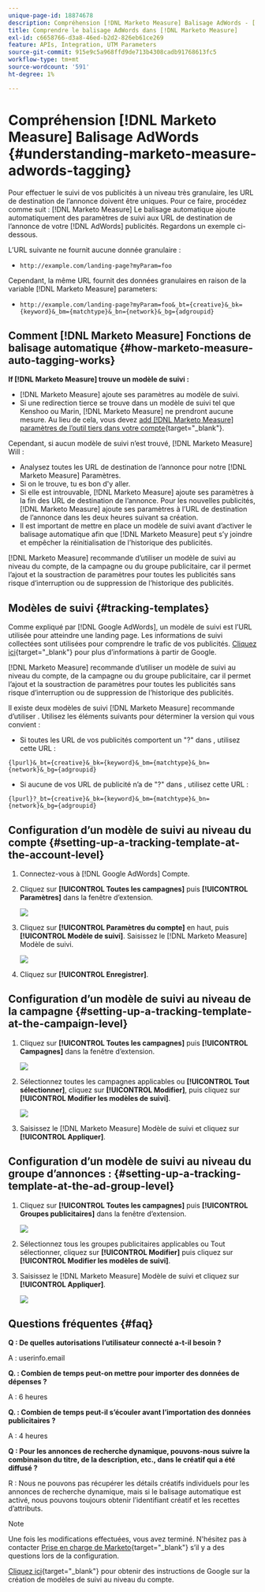 ```yaml
---
unique-page-id: 18874678
description: Compréhension [!DNL Marketo Measure] Balisage AdWords - [!DNL Marketo Measure]
title: Comprendre le balisage AdWords dans [!DNL Marketo Measure]
exl-id: c6658766-d3a8-46ed-b2d2-826eb61ce269
feature: APIs, Integration, UTM Parameters
source-git-commit: 915e9c5a968ffd9de713b4308cadb91768613fc5
workflow-type: tm+mt
source-wordcount: '591'
ht-degree: 1%

---
```


# Compréhension [!DNL Marketo Measure] Balisage AdWords {#understanding-marketo-measure-adwords-tagging}

Pour effectuer le suivi de vos publicités à un niveau très granulaire, les URL de destination de l’annonce doivent être uniques. Pour ce faire, procédez comme suit : [!DNL Marketo Measure] Le balisage automatique ajoute automatiquement des paramètres de suivi aux URL de destination de l’annonce de votre [!DNL AdWords] publicités. Regardons un exemple ci-dessous.

L’URL suivante ne fournit aucune donnée granulaire :

* `http://example.com/landing-page?myParam=foo`

Cependant, la même URL fournit des données granulaires en raison de la variable [!DNL Marketo Measure] parameters:

* `http://example.com/landing-page?myParam=foo&_bt={creative}&_bk={keyword}&_bm={matchtype}&_bn={network}&_bg={adgroupid}`

## Comment [!DNL Marketo Measure] Fonctions de balisage automatique {#how-marketo-measure-auto-tagging-works}

**If [!DNL Marketo Measure] trouve un modèle de suivi :**

* [!DNL Marketo Measure] ajoute ses paramètres au modèle de suivi.
* Si une redirection tierce se trouve dans un modèle de suivi tel que Kenshoo ou Marin, [!DNL Marketo Measure] ne prendront aucune mesure. Au lieu de cela, vous devez [add [!DNL Marketo Measure] paramètres de l’outil tiers dans votre compte](/help/api-connections/utilizing-marketo-measures-api-connections/how-bid-management-tools-affect-marketo-measure.md){target="_blank"}.

Cependant, si aucun modèle de suivi n’est trouvé, [!DNL Marketo Measure] Will :

* Analysez toutes les URL de destination de l’annonce pour notre [!DNL Marketo Measure] Paramètres.
* Si on le trouve, tu es bon d&#39;y aller.
* Si elle est introuvable, [!DNL Marketo Measure] ajoute ses paramètres à la fin des URL de destination de l’annonce. Pour les nouvelles publicités, [!DNL Marketo Measure] ajoute ses paramètres à l’URL de destination de l’annonce dans les deux heures suivant sa création.
* Il est important de mettre en place un modèle de suivi avant d’activer le balisage automatique afin que [!DNL Marketo Measure] peut s’y joindre et empêcher la réinitialisation de l’historique des publicités.

[!DNL Marketo Measure] recommande d’utiliser un modèle de suivi au niveau du compte, de la campagne ou du groupe publicitaire, car il permet l’ajout et la soustraction de paramètres pour toutes les publicités sans risque d’interruption ou de suppression de l’historique des publicités.

## Modèles de suivi {#tracking-templates}

Comme expliqué par [!DNL Google AdWords], un modèle de suivi est l’URL utilisée pour atteindre une landing page. Les informations de suivi collectées sont utilisées pour comprendre le trafic de vos publicités. [Cliquez ici](https://support.google.com/adwords/answer/7197008?hl=en){target="_blank"} pour plus d’informations à partir de Google.

[!DNL Marketo Measure] recommande d’utiliser un modèle de suivi au niveau du compte, de la campagne ou du groupe publicitaire, car il permet l’ajout et la soustraction de paramètres pour toutes les publicités sans risque d’interruption ou de suppression de l’historique des publicités.

Il existe deux modèles de suivi [!DNL Marketo Measure] recommande d’utiliser . Utilisez les éléments suivants pour déterminer la version qui vous convient :

* Si toutes les URL de vos publicités comportent un &quot;?&quot; dans , utilisez cette URL :

`{lpurl}&_bt={creative}&_bk={keyword}&_bm={matchtype}&_bn={network}&_bg={adgroupid}`

* Si aucune de vos URL de publicité n’a de &quot;?&quot; dans , utilisez cette URL :

`{lpurl}?_bt={creative}&_bk={keyword}&_bm={matchtype}&_bn={network}&_bg={adgroupid}`

## Configuration d’un modèle de suivi au niveau du compte {#setting-up-a-tracking-template-at-the-account-level}

1. Connectez-vous à [!DNL Google AdWords] Compte.

1. Cliquez sur **[!UICONTROL Toutes les campagnes]** puis **[!UICONTROL Paramètres]** dans la fenêtre d’extension.

   ![](assets/1.png)

1. Cliquez sur **[!UICONTROL Paramètres du compte]** en haut, puis **[!UICONTROL Modèle de suivi]**. Saisissez le [!DNL Marketo Measure] Modèle de suivi.

   ![](assets/2-1.png)

1. Cliquez sur **[!UICONTROL Enregistrer]**.

## Configuration d’un modèle de suivi au niveau de la campagne {#setting-up-a-tracking-template-at-the-campaign-level}

1. Cliquez sur **[!UICONTROL Toutes les campagnes]** puis **[!UICONTROL Campagnes]** dans la fenêtre d’extension.

   ![](assets/3.png)

1. Sélectionnez toutes les campagnes applicables ou **[!UICONTROL Tout sélectionner]**, cliquez sur **[!UICONTROL Modifier]**, puis cliquez sur **[!UICONTROL Modifier les modèles de suivi]**.

   ![](assets/4-1.png)

1. Saisissez le [!DNL Marketo Measure] Modèle de suivi et cliquez sur **[!UICONTROL Appliquer]**.

## Configuration d’un modèle de suivi au niveau du groupe d’annonces : {#setting-up-a-tracking-template-at-the-ad-group-level}

1. Cliquez sur **[!UICONTROL Toutes les campagnes]** puis **[!UICONTROL Groupes publicitaires]** dans la fenêtre d’extension.

   ![](assets/5-1.png)

1. Sélectionnez tous les groupes publicitaires applicables ou Tout sélectionner, cliquez sur **[!UICONTROL Modifier]** puis cliquez sur **[!UICONTROL Modifier les modèles de suivi]**.

1. Saisissez le [!DNL Marketo Measure] Modèle de suivi et cliquez sur **[!UICONTROL Appliquer]**.

   ![](assets/6-1.png)

## Questions fréquentes {#faq}

**Q : De quelles autorisations l’utilisateur connecté a-t-il besoin ?**

A : userinfo.email

**Q. : Combien de temps peut-on mettre pour importer des données de dépenses ?**

A : 6 heures

**Q. : Combien de temps peut-il s’écouler avant l’importation des données publicitaires ?**

A : 4 heures

**Q : Pour les annonces de recherche dynamique, pouvons-nous suivre la combinaison du titre, de la description, etc., dans le créatif qui a été diffusé ?**

R : Nous ne pouvons pas récupérer les détails créatifs individuels pour les annonces de recherche dynamique, mais si le balisage automatique est activé, nous pouvons toujours obtenir l’identifiant créatif et les recettes d’attributs.

>[!NOTE]
>
>Une fois les modifications effectuées, vous avez terminé. N&#39;hésitez pas à contacter [Prise en charge de Marketo](https://nation.marketo.com/t5/support/ct-p/Support){target="_blank"} s’il y a des questions lors de la configuration.

[Cliquez ici](https://support.google.com/adwords/answer/6076199?hl=en#tracking){target="_blank"} pour obtenir des instructions de Google sur la création de modèles de suivi au niveau du compte.
